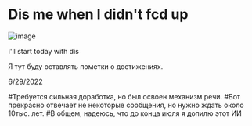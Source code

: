 # Dis me when I didn't fcd up
![image](https://user-images.githubusercontent.com/60102276/176404154-2c293bf0-f928-49f4-a248-45f2a1c17427.png)


I'll start today with dis

Я тут буду оставлять пометки о достижениях.

6/29/2022

#Требуется сильная доработка, но был освоен механизм речи. 
#Бот прекрасно отвечает не некоторые сообщения, но нужно ждать около 10тыс. лет. 
#В общем, надеюсь, что до конца июля я допилю этот ИИ
